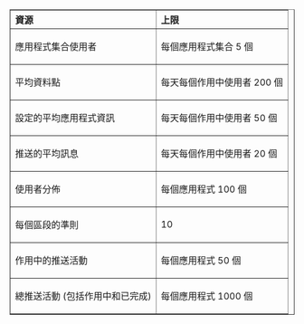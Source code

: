 <table cellspacing="0" border="1">
<tr>
   <th align="left" valign="middle">資源</th>
   <th align="left" valign="middle">上限</th>
</tr>
<tr>
   <td valign="middle"><p>應用程式集合使用者</p></td>
   <td valign="middle"><p>每個應用程式集合 5 個</p></td>
</tr>
<tr>
   <td valign="middle"><p>平均資料點</p></td>
   <td valign="middle"><p>每天每個作用中使用者 200 個</p></td>
</tr>
<tr>
   <td valign="middle"><p>設定的平均應用程式資訊</p></td>
   <td valign="middle"><p>每天每個作用中使用者 50 個</p></td>
</tr>
<tr>
   <td valign="middle"><p>推送的平均訊息</p></td>
   <td valign="middle"><p>每天每個作用中使用者 20 個</p></td>
</tr>
<tr>
   <td valign="middle"><p>使用者分佈</p></td>
   <td valign="middle"><p>每個應用程式 100 個</p></td>
</tr>
<tr>
   <td valign="middle"><p>每個區段的準則</p></td>
   <td valign="middle"><p>10</p></td>
</tr>
<tr>
   <td valign="middle"><p>作用中的推送活動</p></td>
   <td valign="middle"><p>每個應用程式 50 個</p></td>
</tr>
<tr>
   <td valign="middle"><p>總推送活動 (包括作用中和已完成)</p></td>
   <td valign="middle"><p>每個應用程式 1000 個</p></td>
</tr>
</table>

<!---HONumber=August15_HO6-->